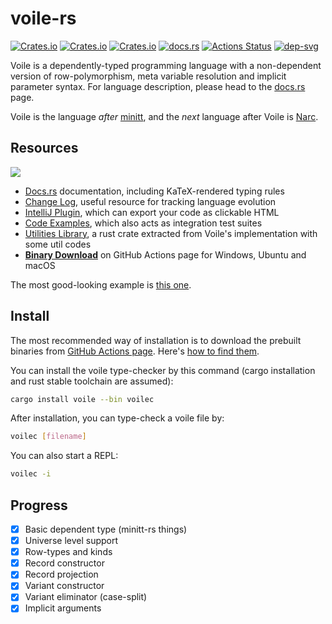# voile-rs

[![Crates.io](https://img.shields.io/crates/d/voile.svg)][crates]
[![Crates.io](https://img.shields.io/crates/v/voile.svg)][lib-rs]
[![Crates.io](https://img.shields.io/crates/l/voile.svg)][crates]
[![docs.rs](https://docs.rs/voile/badge.svg)][doc-rs]
[![Actions Status][ga-svg]][ga-url]
[![dep-svg]][dep-rs]

 [crates]: https://crates.io/crates/voile/
 [lib-rs]: https://lib.rs/voile/
 [doc-rs]: https://docs.rs/voile
 [dep-rs]: https://deps.rs/repo/github/owo-lang/voile-rs
 [dep-svg]: https://deps.rs/repo/github/owo-lang/voile-rs/status.svg
 [plugin]: https://github.com/owo-lang/intellij-dtlc/
 [icon]: https://raw.githubusercontent.com/owo-lang/voile-rs/master/rustdoc/icon.svg?sanitize=true
 [Narc]: https://github.com/owo-lang/narc-rs
 [minitt]: https://github.com/owo-lang/minitt-rs
 [ga-svg]: https://github.com/owo-lang/voile-rs/workflows/build/badge.svg
 [ga-url]: https://github.com/owo-lang/voile-rs/actions

Voile is a dependently-typed programming language with a non-dependent version
of row-polymorphism, meta variable resolution and implicit parameter syntax.
For language description, please head to the [docs.rs][doc-rs] page.

Voile is the language *after* [minitt],
and the *next* language after Voile is [Narc].

## Resources

![][icon]

+ [Docs.rs][doc-rs] documentation, including KaTeX-rendered typing rules
+ [Change Log](CHANGELOG.md), useful resource for tracking language evolution
+ [IntelliJ Plugin][plugin], which can export your code as clickable HTML
+ [Code Examples](samples), which also acts as integration test suites
+ [Utilities Library](voile-util), a rust crate extracted
  from Voile's implementation with some util codes
+ [**Binary Download**][ga-url] on GitHub Actions page for
  Windows, Ubuntu and macOS

The most good-looking example is
[this one](samples/row-polymorphism/solve-ext-meta.voile).

## Install

The most recommended way of installation is to download the prebuilt binaries
from [GitHub Actions page][ga-url].
Here's [how to find them](https://github.com/actions/upload-artifact).

You can install the voile type-checker by this command
(cargo installation and rust stable toolchain are assumed):

```bash
cargo install voile --bin voilec
```

After installation, you can type-check a voile file by:

```bash
voilec [filename]
```

You can also start a REPL:

```bash
voilec -i
```

## Progress

+ [X] Basic dependent type (minitt-rs things)
+ [X] Universe level support
+ [X] Row-types and kinds
+ [X] Record constructor
+ [X] Record projection
+ [X] Variant constructor
+ [X] Variant eliminator (case-split)
+ [X] Implicit arguments
